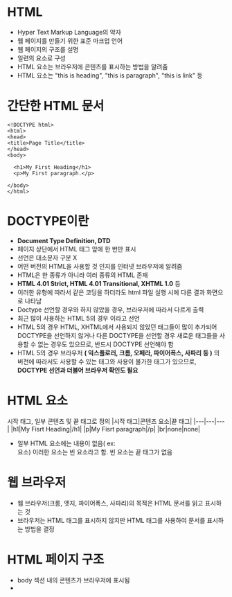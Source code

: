 # HTML
- Hyper Text Markup Language의 약자
- 웹 페이지를 만들기 위한 표준 마크업 언어
- 웹 페이지의 구조를 설명
- 일련의 요소로 구성
- HTML 요소는 브라우저에 콘텐츠를 표시하는 방법을 알려줌
- HTML 요소는 "this is heading", "this is paragraph", "this is link" 등
# 간단한 HTML 문서
```
<!DOCTYPE html>
<html>
<head>
<title>Page Title</title>
</head>
<body>

  <h1>My First Heading</h1>
  <p>My First paragraph.</p>

</body>
</html>
```
# DOCTYPE이란
- **Document Type Definition, DTD**
- 페이지 상단에서 HTML 태그 앞에 한 번만 표시
- 선언은 대소문자 구분 X
- 어떤 버전의 HTML을 사용할 것 인지를 인터넷 브라우저에 알려줌 
- HTML은 한 종류가 아니라 여러 종류의 HTML 존재
- **HTML 4.01 Strict, HTML 4.01 Transitional, XHTML 1.0** 등
- 이러한 유형에 따라서 같은 코딩을 하더라도 html 파일 실행 시에 다른 결과 화면으로 나타남
- Doctype 선언할 경우와 하지 않았을 경우, 브라우저에 따라서 다르게 출력
- 최근 많이 사용하는 HTML 5의 경우 **<!DOCTYPE html>** 이라고 선언
- HTML 5의 경우 HTML, XHTML에서 사용되지 않았던 태그들이 많이 추가되어 DOCTYPE을 선언하지 않거나 다른 DOCTYPE을 선언할 경우 새로운 태그들을 사용할 수 없는 경우도 있으므로, 반드시 DOCTYPE 선언해야 함
- HTML 5의 경우 브라우저 **( 익스플로러, 크롬, 오페라, 파이어폭스, 사파리 등 )** 의 버전에 따라서도 사용할 수 있는 태그와 사용이 불가한 태그가 있으므로, **DOCTYPE 선언과 더불어 브라우저 확인도 필요**

# HTML 요소
시작 태그, 일부 콘텐츠 및 끝 태그로 정의
|시작 태그|콘텐츠 요소|끝 태그|
|---|---|---|
|h1|My Fisrt Heading|/h1|
|p|My Fisrt paragraph|/p|
|br|none|none|

- 일부 HTML 요소에는 내용이 없음( ex: <br> 요소) 이러한 요소는 빈 요소라고 함. 빈 요소는 끝 태그가 없음

# 웹 브라우저
- 웹 브라우저(크롬, 엣지, 파이어폭스, 사파리)의 목적은 HTML 문서를 읽고 표시하는 것
- 브라우저는 HTML 태그를 표시하지 않지만 HTML 태그를 사용하여 문서를 표시하는 방법을 결정

# HTML 페이지 구조
- body 섹션 내의 콘텐츠가 브라우저에 표시됨
- <title> 요소는 브라우저의 제목 표시줄 또는 페이지 탭에 표시됨

